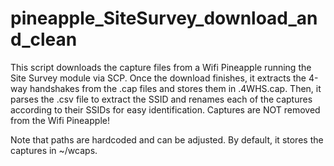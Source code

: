 # pineapple_SiteSurvey_download_and_clean
This script downloads the capture files from a Wifi Pineapple running the Site Survey module via SCP.
Once the download finishes, it extracts the 4-way handshakes from the .cap files and stores them in .4WHS.cap.
Then, it parses the .csv file to extract the SSID and renames each of the captures according to their SSIDs for easy identification.
Captures are NOT removed from the Wifi Pineapple!

Note that paths are hardcoded and can be adjusted.
By default, it stores the captures in ~/wcaps.
